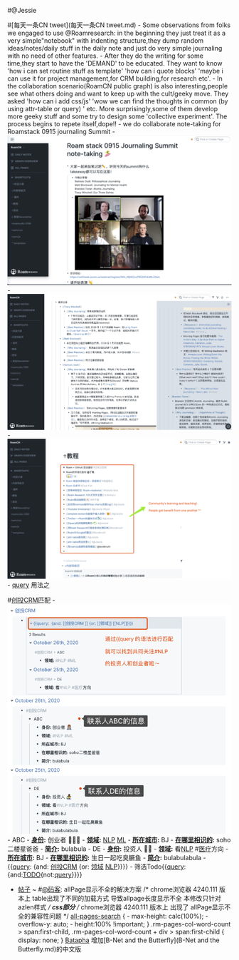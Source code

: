 
#@Jessie
    
#[每天一条CN tweet](每天一条CN tweet.md)
        - Some observations from folks we engaged to use @Roamresearch: in the beginning they just treat it as a very simple"notebook" with indenting structure,they dump random ideas/notes/daily stuff in the daily note and just do very simple journaling with no need of other features. 
        - After they do the writing for some time,they start to have the 'DEMAND' to be educated. They want to know 'how i can set routine stuff as template' 'how can i quote blocks' 'maybe i can use it for project management,for CRM building,for research etc'.
        - In the collaboration scenario(RoamCN public graph) is also interesting,people see what others doing and want to keep up with the cult/geeky move. They asked 'how can i add css/js' 'wow we can find the thoughts in common (by using attr-table or query) ' etc. More surprisingly,some of them develop more geeky stuff and some try to design some 'collective experiment'. The process begins to repete itself,dope!!
        - we do collaborate note-taking for Roamstack 0915 journaling Summit
        - ![](../images/s17pfUXjTK.png?)
        - ![](../images/tlVcszh6nw.png?)
        - ![](../images/omC7iJfyhl.png?)
    - [query](query.md) 用法之
        
#[创投CRM](创投CRM.md)匹配
            - ![](../images/9EQWZK7YM8.png?)
            - ABC
                - **[身份](身份.md):** 创业者 👨🏽‍💻 
                - **[领域](领域.md):** [NLP](NLP.md) [ML](ML.md)
                - **[所在城市](所在城市.md):** BJ
                - **[在哪里相识的](在哪里相识的.md):** soho二楼星爸爸
                - **[简介](简介.md):** bulabula 
            - DE
                - **[身份](身份.md):** 投资人 🧙‍♂️ 
                - **[领域](领域.md):** 看[NLP](NLP.md) #[医疗](医疗.md)方向
                - **[所在城市](所在城市.md):** BJ
                - **[在哪里相识的](在哪里相识的.md):** 生日一起吃臭鳜鱼
                - **[简介](简介.md):** bulabulabula
            - {{[query](query.md): {and: [创投CRM](创投CRM.md) {or: [领域](领域.md) [NLP](NLP.md)}}}}
        - 筛选Todo{{[query](query.md):{and:[TODO](TODO.md){not:[query](query.md)}}}}
- [帖子](帖子.md) ~ #[@码客](@码客.md): allPage显示不全的解决方案
    /* chrome浏览器 4240.111 版本上 table出现了不同的加载方式 导致allpage长度显示不全  本修改只针对azlen样式 */
    __**css部分**__
    /* chrome浏览器 4240.111 版本上 出现了 allPage显示不全的兼容性问题 */
    [all-pages-search](all-pages-search.md) {
        - max-height: calc(100%);
        - overflow-y: auto;
        - height:100% !important;
    }
    .rm-pages-col-word-count > span:first-child, .rm-pages-col-word-count + div > span:first-child {
    display: none;
    }
    [Batapha](Batapha.md) 增加[B-Net and the Butterfly](B-Net and the Butterfly.md)的中文版

